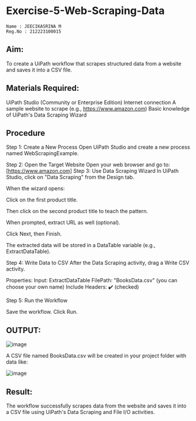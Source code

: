 # Exercise-5-Web-Scraping-Data

~~~
Name : JEECIKASRINA M
Reg.No : 212223100015
~~~

## Aim:
To create a UiPath workflow that scrapes structured data from a website and saves it into a CSV file.

## Materials Required:
UiPath Studio (Community or Enterprise Edition)
Internet connection
A sample website to scrape (e.g., https://www.amazon.com)
Basic knowledge of UiPath's Data Scraping Wizard

## Procedure
 Step 1: Create a New Process
Open UiPath Studio and create a new process named WebScrapingExample.

 Step 2: Open the Target Website
Open your web browser and go to:
[https://www.amazon.com]
 Step 3: Use Data Scraping Wizard
In UiPath Studio, click on "Data Scraping" from the Design tab.

When the wizard opens:

Click on the first product title.

Then click on the second product title to teach the pattern.

When prompted, extract URL as well (optional).

Click Next, then Finish.

The extracted data will be stored in a DataTable variable (e.g., ExtractDataTable).

 Step 4: Write Data to CSV
After the Data Scraping activity, drag a Write CSV activity.

Properties:
  Input: ExtractDataTable
  FilePath: "BooksData.csv" (you can choose your own name)
  Include Headers: ✔️ (checked)

 Step 5: Run the Workflow
 
Save the workflow.
Click Run.

## OUTPUT:
![image](https://github.com/user-attachments/assets/6a713fb8-ea9c-4f36-aa75-8d6adc3734ac)

A CSV file named BooksData.csv will be created in your project folder with data like:

![image](https://github.com/user-attachments/assets/299ba86a-51eb-40c7-bbf9-0e299bb28112)

## Result:
The workflow successfully scrapes data from the website and saves it into a CSV file using UiPath's Data Scraping and File I/O activities.
